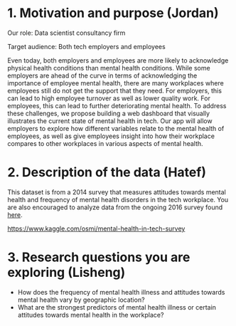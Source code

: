 # 1. Motivation and purpose (Jordan)

Our role: Data scientist consultancy firm

Target audience: Both tech employers and employees

Even today, both employers and employees are more likely to acknowledge physical health conditions than mental health conditions. While some employers are ahead of the curve in terms of acknowledging the importance of employee mental health, there are many workplaces where employees still do not get the support that they need. For employers, this can lead to high employee turnover as well as lower quality work. For employees, this can lead to further deteriorating mental health. To address these challenges, we propose building a web dashboard that visually illustrates the current state of mental health in tech. Our app will allow employers to explore how different variables relate to the mental health of employees, as well as give employees insight into how their workplace compares to other workplaces in various aspects of mental health.

# 2. Description of the data (Hatef)
This dataset is from a 2014 survey that measures attitudes towards mental health and frequency of mental health disorders in the tech workplace. You are also encouraged to analyze data from the ongoing 2016 survey found [here](https://www.kaggle.com/osmi/mental-health-in-tech-2016).

https://www.kaggle.com/osmi/mental-health-in-tech-survey

# 3. Research questions you are exploring (Lisheng)

- How does the frequency of mental health illness and attitudes towards mental health vary by geographic location?
- What are the strongest predictors of mental health illness or certain attitudes towards mental health in the workplace?
